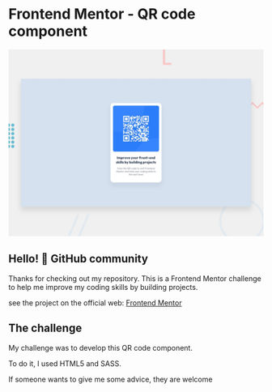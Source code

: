 # Frontend Mentor - QR code component

![Design preview for the QR code component coding challenge](./design/desktop-preview.jpg)

## Hello! 👋 GitHub community

Thanks for checking out my repository. This is a Frontend Mentor challenge to help me improve my coding skills by building projects.

see the project on the official web: [Frontend Mentor](https://www.frontendmentor.io)

## The challenge

My challenge was to develop this QR code component.

To do it, I used HTML5 and SASS.

If someone wants to give me some advice, they are welcome
